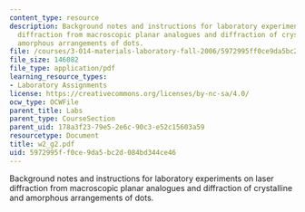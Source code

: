 ```yaml
---
content_type: resource
description: Background notes and instructions for laboratory experiments on laser
  diffraction from macroscopic planar analogues and diffraction of crystalline and
  amorphous arrangements of dots.
file: /courses/3-014-materials-laboratory-fall-2006/5972995ff0ce9da5bc2d084bd344ce46_w2_g2.pdf
file_size: 146082
file_type: application/pdf
learning_resource_types:
- Laboratory Assignments
license: https://creativecommons.org/licenses/by-nc-sa/4.0/
ocw_type: OCWFile
parent_title: Labs
parent_type: CourseSection
parent_uid: 178a3f23-79e5-2e6c-90c3-e52c15603a59
resourcetype: Document
title: w2_g2.pdf
uid: 5972995f-f0ce-9da5-bc2d-084bd344ce46
---
```

Background notes and instructions for laboratory experiments on laser diffraction from macroscopic planar analogues and diffraction of crystalline and amorphous arrangements of dots.